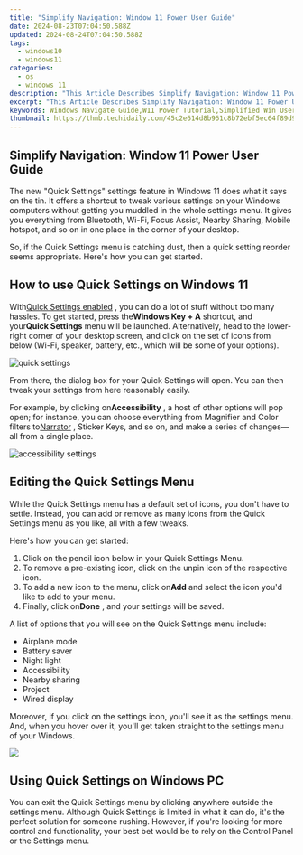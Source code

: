 ```yaml
---
title: "Simplify Navigation: Window 11 Power User Guide"
date: 2024-08-23T07:04:50.588Z
updated: 2024-08-24T07:04:50.588Z
tags:
  - windows10
  - windows11
categories:
  - os
  - windows 11
description: "This Article Describes Simplify Navigation: Window 11 Power User Guide"
excerpt: "This Article Describes Simplify Navigation: Window 11 Power User Guide"
keywords: Windows Navigate Guide,W11 Power Tutorial,Simplified Win User Help,Navigate Windows 11,Power Users' Guide W11,Easy Window Navigation,Win 11 Mastery Steps
thumbnail: https://thmb.techidaily.com/45c2e614d8b961c8b72ebf5ec64f89d95bf54c93b1707b9b7a9b952d48358025.jpg
---
```


## Simplify Navigation: Window 11 Power User Guide

 The new "Quick Settings" settings feature in Windows 11 does what it says on the tin. It offers a shortcut to tweak various settings on your Windows computers without getting you muddled in the whole settings menu. It gives you everything from Bluetooth, Wi-Fi, Focus Assist, Nearby Sharing, Mobile hotspot, and so on in one place in the corner of your desktop.

 So, if the Quick Settings menu is catching dust, then a quick setting reorder seems appropriate. Here's how you can get started.

## How to use Quick Settings on Windows 11

 With[Quick Settings enabled](https://www.makeuseof.com/windows-11-simple-quick-settings/) , you can do a lot of stuff without too many hassles. To get started, press the**Windows Key + A** shortcut, and your**Quick Settings** menu will be launched. Alternatively, head to the lower-right corner of your desktop screen, and click on the set of icons from below (Wi-Fi, speaker, battery, etc., which will be some of your options).

![quick settings](https://static1.makeuseofimages.com/wordpress/wp-content/uploads/2023/01/quick-settings.JPG)

 From there, the dialog box for your Quick Settings will open. You can then tweak your settings from here reasonably easily.

 For example, by clicking on**Accessibility** , a host of other options will pop open; for instance, you can choose everything from Magnifier and Color filters to[Narrator](https://www.makeuseof.com/beginners-guide-windows-narrator/) , Sticker Keys, and so on, and make a series of changes—all from a single place.

![accessibility settings](https://static1.makeuseofimages.com/wordpress/wp-content/uploads/2023/01/accessibility-settings.JPG)

## Editing the Quick Settings Menu

 While the Quick Settings menu has a default set of icons, you don't have to settle. Instead, you can add or remove as many icons from the Quick Settings menu as you like, all with a few tweaks.

Here's how you can get started:

1. Click on the pencil icon below in your Quick Settings Menu.
2. To remove a pre-existing icon, click on the unpin icon of the respective icon.
3. To add a new icon to the menu, click on**Add** and select the icon you'd like to add to your menu.
4. Finally, click on**Done** , and your settings will be saved.

 A list of options that you will see on the Quick Settings menu include:

* Airplane mode
* Battery saver
* Night light
* Accessibility
* Nearby sharing
* Project
* Wired display

 Moreover, if you click on the settings icon, you'll see it as the settings menu. And, when you hover over it, you'll get taken straight to the settings menu of your Windows.

<!-- affiliate ads begin -->
<a href="https://secure.2checkout.com/order/checkout.php?PRODS=4729320&QTY=1&AFFILIATE=108875&CART=1"><img src="https://secure.avangate.com/images/merchant/f7f07e7dab09533bc71247a5b29a7373/products/2_iDeviceMessageBox.png" border="0"></a>
<!-- affiliate ads end -->
## Using Quick Settings on Windows PC

 You can exit the Quick Settings menu by clicking anywhere outside the settings menu. Although Quick Settings is limited in what it can do, it's the perfect solution for someone rushing. However, if you're looking for more control and functionality, your best bet would be to rely on the Control Panel or the Settings menu.


<ins class="adsbygoogle"
     style="display:block"
     data-ad-format="autorelaxed"
     data-ad-client="ca-pub-7571918770474297"
     data-ad-slot="1223367746"></ins>



<ins class="adsbygoogle"
     style="display:block"
     data-ad-client="ca-pub-7571918770474297"
     data-ad-slot="8358498916"
     data-ad-format="auto"
     data-full-width-responsive="true"></ins>


